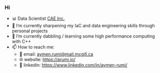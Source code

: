 ### Hi 

- 📊 Data Scientist [CAE Inc.](https://www.cae.com/)
- 🌱 I’m currently sharpening my IaC and data engineering skills through personal projects
- 🔭 I’m currently dabbling / learning some high performance computing with C++
- 📫 How to reach me:
  - 📧 email: aymen.rumi@mail.mcgill.ca
  - 🌐 website: https://arumi.io/
  - 💼 linkedin: https://www.linkedin.com/in/aymen-rumi/
<!--
**AymenRumi/AymenRumi** is a ✨ _special_ ✨ repository because its `README.md` (this file) appears on your GitHub profile.

- 🔭 I’m currently working on ...
- 🌱 I’m currently learning ...
- 👯 I’m looking to collaborate on ...
- 🤔 I’m looking for help with ...
- 💬 Ask me about ...
- 📫 How to reach me: ...
- 😄 Pronouns: ...
- ⚡ Fun fact: ...
-->
